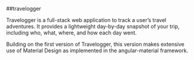 ##travelogger

Travelogger is a full-stack web application to track a user’s travel adventures. It provides a lightweight day-by-day snapshot of your trip, including who, what, where, and how each day went.

Building on the first version of Travelogger, this version makes extensive use of Material Design as implemented in the angular-material framework.
